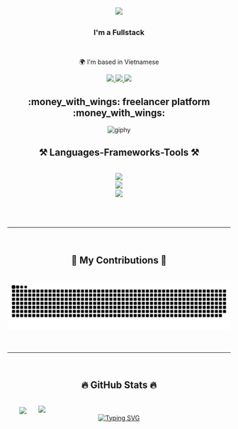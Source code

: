 

<h1 align="center">
    <img src="https://readme-typing-svg.herokuapp.com/?font=Righteous&size=35&center=true&vCenter=true&width=500&height=70&duration=4000&lines=Hi+There!+👋;+I'm+Quoc+Anh!;" />
</h1>

<h3 align="center">I'm a Fullstack</h3>

<br/>

<div align="center">

 🌍 I'm based in Vietnamese 
 

 
 </div>

<div align="center"> 
  <a href="mailto:quocanhnguyen390@gmail.com">
    <img src="https://img.shields.io/badge/Gmail-0077B5?style=for-the-badge&logo=gmail&logoColor=white" />
  </a>
  <a href="https://www.facebook.com/quocanh1204.dev/" target="_blank">
    <img src="https://img.shields.io/badge/Facebook-0077B5?style=for-the-badge&logo=facebook&logoColor=white" target="_blank" />
  </a>
  <a href="https://quanh1204.github.io/" target="_blank">
     <img src="https://img.shields.io/badge/Website-0077B5?style=for-the-badge&logo=google-chrome&logoColor=white" target="_blank" /> <!-- sqlite, safari, google-chrome are other good icon options -->
  </a>
</div>

<h2 align="center">:money_with_wings: freelancer platform :money_with_wings:</h2>

<p align="center">
  <img src="https://github-production-user-asset-6210df.s3.amazonaws.com/85281544/284971938-a65ececb-7042-4a69-b9a6-71381c48b003.gif?X-Amz-Algorithm=AWS4-HMAC-SHA256&X-Amz-Credential=AKIAVCODYLSA53PQK4ZA%2F20240716%2Fus-east-1%2Fs3%2Faws4_request&X-Amz-Date=20240716T172551Z&X-Amz-Expires=300&X-Amz-Signature=7359622aa2469324b202767e20e3f2056e2895eac1090624c925dffa47609392&X-Amz-SignedHeaders=host&actor_id=129777203&key_id=0&repo_id=554255993" alt="giphy" />
</p>
<h2 align="center">⚒️ Languages-Frameworks-Tools ⚒️</h2>
<br/>
<div align="center">
    <img src="https://skillicons.dev/icons?i=nodejs,github,gitlab,express,firebase,mongodb" /><br>
  <img src="https://skillicons.dev/icons?i=react,angular,electron,next,javascript,typescript,d3,redux,styledcomponents" /><br>
    <img src="https://skillicons.dev/icons?i=jenkins,bootstrap,mui,mysql,html,css,sass,tailwind,vscode,figma,xd,ps,git" />
</div>
  <br/><br/><br/>
<hr/>
<br>
<div align="center">
  <h2>🐍 My Contributions 🐍</h2>
  <br>
  <img alt="snake eating my contributions" src="https://raw.githubusercontent.com/salesp07/salesp07/output/github-contribution-grid-snake.svg" />
  <br/><br/><br/>
</div>

<hr/>
<br>
<h2 align="center">🔥 GitHub Stats 🔥</h2>
<!-- https://github.com/anuraghazra/github-readme-stats -->
<br>
<div align=center>
  <a href="#" title="quanh1204">
    <img width="315" align="center" src="https://github-readme-stats.vercel.app/api/top-langs/?username=quanh1204&hide=c%23,powershell,Mathematica,Objective-C%2b%2b,Cuda&title_color=61dafb&text_color=ffffff&icon_color=61dafb&bg_color=20232a&langs_count=8&layout=compact&border_color=61dafb&hide_border=true" />
  </a>
  <a href="#" title="quanh1204">
    <img align="right" width="434" src="https://github-readme-stats.vercel.app/api?username=quanh1204&show_icons=true&theme=react&border_color=61dafb&hide_border=true" />
  </a>
</div>


<div align="center">
   <a href="https://git.io/typing-svg"><img src="https://readme-typing-svg.demolab.com?font=Fira+Code&pause=1000&random=false&width=435&lines=C%E1%BA%A3m+%C6%A1n+b%E1%BA%A1n+%C4%91%C3%A3+v%C3%A0o+profile+c%E1%BB%A7a+m%C3%ACnh!+%F0%9F%98%98;N%E1%BA%BFu+mu%C3%B4n+li%C3%AAn+h%E1%BB%87+t%C3%B4i!;Qua+s%E1%BB%91+%C4%91i%E1%BB%87n+tho%E1%BA%A1i+ho%E1%BA%B7c+nh%E1%BA%AFn+tin+qua+facebook!;Thanks" alt="Typing SVG" /></a>
</div>
